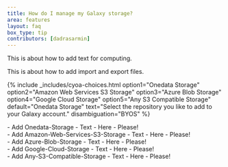 ```yaml
---
title: How do I manage my Galaxy storage?
area: features
layout: faq
box_type: tip
contributors: [dadrasarmin]
---
```


This is about how to add text for computing.

This is about how to add import and export files.

{% include _includes/cyoa-choices.html option1="Onedata Storage" option2="Amazon Web Services S3 Storage" option3="Azure Blob Storage" option4="Google Cloud Storage" option5="Any S3 Compatible Storage" default="Onedata Storage" text="Select the repository you like to add to your Galaxy account." disambiguation="BYOS" %}

<div class="Onedata-Storage" markdown="1">
- Add Onedata-Storage
- Text
- Here
- Please!
</div>
<div class="Amazon-Web-Services-S3-Storage" markdown="1">
- Add Amazon-Web-Services-S3-Storage
- Text
- Here
- Please!
</div>
<div class="Azure-Blob-Storage" markdown="1">
- Add Azure-Blob-Storage
- Text
- Here
- Please!
</div>
<div class="Google-Cloud-Storage" markdown="1">
- Add Google-Cloud-Storage
- Text
- Here
- Please!
</div>
<div class="Any-S3-Compatible-Storage" markdown="1">
- Add Any-S3-Compatible-Storage
- Text
- Here
- Please!
</div>
